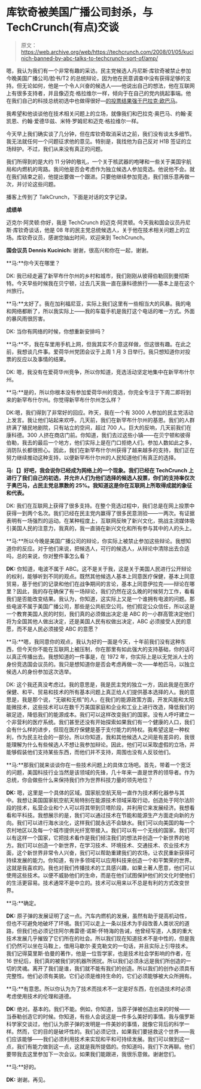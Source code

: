 # 库钦奇被美国广播公司封杀，与 TechCrunch(有点)交谈

> 原文：<https://web.archive.org/web/https://techcrunch.com/2008/01/05/kucinich-banned-by-abc-talks-to-techcrunch-sort-of/amp/>

嗯，我认为我们有一个非常有趣的采访。民主党候选人丹尼斯·库钦奇被禁止参加今晚美国广播公司/脸书/T2 的总统辩论，因为他在民意调查中没有获得足够的支持。但无论如何，他是一个令人兴奋的候选人——他说出自己的想法，他在互联网上有很多支持者，并且像迈克·格拉维尔一样，倾向于在自己的党内挑起事端。他在我们自己的科技总统初选中也做得很好—[的投票结果强于巴拉克·欧巴马](https://web.archive.org/web/20230124230907/http://primaries.beta.techcrunch.com/results)。

我希望和他谈谈他在技术相关问题上的立场，就像我们和巴拉克·奥巴马、约翰·麦凯恩、约翰·爱德华兹、米特·罗姆尼和迈克·格拉维尔一样。

今天早上我们确实谈了几分钟，但在库钦奇取消采访之前，我们没有谈太多细节。我无法就任何一个问题征求他的意见。特别是，我找他为自己反对 H1B 签证的立场辩护。不过，我们从来没有真正的问题。

我们所得到的是大约 11 分钟的敬礼，一个关于核武器的咆哮和一些关于美国宇航局和内燃机的弯路。我问他是否会考虑作为独立候选人参加竞选。他说他不会。就在我们结束之前，他提出要做一个跟进。只要他继续参加竞选，我们很乐意再做一次，并讨论这些问题。

播客上传到了 TalkCrunch，下面是对话的文字记录。

**成绩单**

迈克尔·阿灵顿:你好，我是 TechCrunch 的迈克·阿灵顿。今天我和国会议员丹尼斯·库钦奇谈话，他是 08 年的民主党总统候选人，关于他在技术相关问题上的立场。库钦奇议员，感谢您抽出时间，欢迎来到 TechCrunch。

**国会议员 Dennis Kucinich:** 谢谢，很高兴和你在一起，谢谢。

**马:**你今天在哪里？

DK: 我已经走遍了新罕布什尔州的乡村和城市，我们刚刚从彼得伯勒回到曼彻斯特。今天早些时候我在贝宁顿，过去几天我一直在康科德旅行——基本上是在这个州旅行。

**马:**太好了。我在加利福尼亚，实际上我们这里有一些相当大的风暴。我的电和网络都断了，所以我实际上——我的车载手机是我打这个电话的唯一方式。外面的暴风雨很厉害。

DK: 当你有网络的时候，你想重新安排吗？

**马:**不，我在车里用手机上网，但我其实不介意这样做，但这很有趣。在此之前，我想谈几件事。爱荷华州党团会议于上周 1 月 3 日举行。我只想知道你对投票的反应以及事情的结果。

DK: 嗯，我没有在爱荷华州竞争，所以你知道，竞选活动坚定地集中在新罕布什尔州。

**马:**是的，所以你根本没有参加爱荷华州的竞选，你完全专注于下周二即将到来的新罕布什尔州。你觉得新罕布什尔州怎么样？

DK:嗯，我们得到了非常好的回应。昨天，我在一个有 3000 人参加的民主党活动上发言。我让他们站起来欢呼。几天前，我们在新罕布什尔州的基恩。我们的人群挤满了殖民地剧院，只有站立的空间，超过 700 人。巨大的反响，几天前我们在康科德。300 人挤在商店门前。你知道，我们去过这些小镇——在贝宁顿和彼得伯勒，我去的最后一个地方，他们实际上是在门口拒绝人们。参加人数如此之多，消防队长都很担心。因此，我们在新罕布什尔州获得了越来越多的支持，我们正在努力继续推动这种支持，以便新罕布什尔州的人民知道他们有真正的选择。

**马:【】好吧，我会说你已经成为网络上的一个现象。我们已经在 TechCrunch 上进行了我们自己的初选，并允许人们为他们选择的候选人投票，你们的支持率仅次于奥巴马，占民主党总票数的 25%。我知道这是你在互联网上所取得成就的象征和代表。**

DK: 我们在互联网上获得了很多支持。在整个竞选过程中，我们总是在网上投票中获得一到两个名次。我们已经在民主党内赢得了很多民意测验——一两次。有证据表明有一场强烈的运动。在某种程度上，互联网反映了新兴文化，挑战主流媒体吸引美国人民的注意力，我真的，我一直骑在新兴文化和所有参与其中的人的头上。

**马:**所以今晚是美国广播公司的辩论，你实际上被禁止参加这些辩论。我想知道你的反应。对于他们来说，把候选人，可行的候选人，从辩论中清除出去合适吗，总的来说，你对整件事怎么看？

**DK:** 你知道，电波不属于 ABC。这不是关于我，这是关于美国人民进行公开辩论的权利，能够听到不同的观点。既然其他候选人基本上同意医疗保健，基本上同意贸易，基于他们的记录和他们在战争期间的言论，基本上同意伊拉克——辩论在哪里？因此，我的存在确保了有一场辩论，我们仍然在这么晚的时候努力工作，看看我们是否能改变结果。我认为，你知道，这实际上又是一个谁拥有电波的问题。那些电波不属于美国广播公司，那些是公共航空公司。他们假定公众信任，所以这是一个教育美国人民的时刻，我们真的必须做出决定:是 ABC 的一小群高管决定他们将为全国其他人做出决定，还是美国人民有权做出决定，ABC 必须接受人民的意愿，而不是人民必须接受 ABC 的意愿？

**马:**嗯，我同意你的观点，我认为好的一面是今天，十年前我们没有这种东西，但今天你不能在互联网上被压制，你在那里有如此强大的支持基础，你的话可以真正传播出去。我想知道的一件事是，在 1972 年，你实际上是以无党派人士的身份竞选国会议员的。我只是想知道你是否会考虑再做一次——单枪匹马，以独立候选人的身份参加这次选举。

DK: 这个我还真没考虑过。我的意思是，我是民主党的独立一方，因此我是在医疗保健、和平、贸易和技术的所有基本问题上真正给人们提供基本选择的人。我的意思是，我是那个说，“无碳和无核”的人，在我们的能源政策方面，开发风能和太阳能微技术，这些技术可以在数千万美国家庭和企业和工业上进行改造，降低我们的碳足迹，降低我们的能源成本。我们可以这样改变我们的国家。没有人呼吁建立一个非营利的医疗系统。我们甚至还没有开始探索如果我们有一个健康的人口，我们会有什么样的进步，但现在医疗保健是基于支付能力的特权。我希望这是一种权利，作为民主社会的一部分。所以你知道，我和其他候选人之间是有差异的，我很能理解为什么有些候选人不想让我参加辩论。因此，他们可以采取虚假的立场，并能够假装他们支持某些东西，而他们并不支持，周围也没有人反驳他们。

**马:**那我们就来谈谈你在一些技术问题上的具体立场吧。首先，带着一个宽泛的问题，美国科技行业当然是该领域的先锋，几十年来一直是世界的领导者。作为总统，你会做些什么来保持我们作为世界科技力量的领先地位？

**DK:** 嗯，这里是一个具体的区域。国家航空航天局一直作为技术孵化器参与其中。我想让美国国家航空航天局特别在能源技术领域采取行动，创造处于阿尔法阶段的技术，私营企业和个人可以将其带到贝塔阶段，并利用它来发展经济。我想看看和平科技。我想展示的是，我们可以通过技术在节能和能源生产方面走向新的方向。我们可以进行海水淡化，这样我们就永远不会缺水。我们可以向美国的每一个农村地区以及每一个城市提供光纤宽带接入。我们可以有一个无线的国家。我们可以有这样一个国家，它把技术看作是我们倾注我们的想法并创造一个新世界的地方。我们可以创造一个新世界，在学习技术、环境技术、交通技术、农业技术方面，这个新世界非常令人兴奋，我们可以帮助重建我们的农场，让农民重新获得可持续发展的能力。你知道，有许多领域可以应用科技来创造一个和平繁荣的世界。这就是我喜欢的。我也对我们传播技术的工具感兴趣，如果土著人愿意，他们可以使用这些技术。以便不威胁他们的生命，而是在他们试图保护他们的文化时使他们的生活更容易。技术通常不是中立的。技术可以用来以不总是有利的方式改变世界。

**马:**确定。

**DK:** 原子弹的发展证明了这一点。汽车内燃机的发展，虽然有助于提高机动性，但也不可避免地破坏了环境。我们可以走上一条以技术为手段改善人类状况的道路，但我们也必须记住阿尔弗雷德·诺斯·怀特海的告诫，他曾经写道，人类的重大技术发展几乎摧毁了它们所在的社会。所以我们现在知道技术不是中性的，但是我们仍然可以坐在马鞍上，借用马歇尔·麦克勒文的一句话，并且实际上引导技术。我们记得莫里斯·伯曼的著作，他是一位哲学家，也是技术社会学影响的作者，在 16 世纪后，我们真的被我们的机器所困扰。所以我们必须永远是我们所创造的一切的灵魂。离开了我们是谁，我们就不能有我们的创造。所以我们的创作必须具有完整性。他们必须有美貌。它们必须是维持生命的，它们必须能够被大众所拥有。

**马:**有意思。所以你认为为了技术而技术不一定是好东西，在创造技术时必须考虑使用技术的伦理和道德。

**DK:** 绝对。基本的。我们不能。例如，你知道，当原子弹被创造出来的时候——当泰勒创造它的时候。你知道，有些人会说这是一件多么美好的事情。我与俄罗斯科学家交谈过，他们认为原子弹的发明是一件美妙的事情，就像它背后的科学一样。然而，它的目的是破坏性的。我们必须记住，如果我们要拯救这个世界——我们应该能够——我们必须利用技术来实现和平和可持续发展。我们可以做到这一点，我们有能力做到这一点，这就是我所提倡的。你知道吗，我们下次再聊。他们要带我去这里参加下一次会议。如果我们能跟进，我很乐意做。谢谢您们。

**马:**好的。

**DK:** 谢谢。再见。

<amp-analytics data-credentials="include" class="i-amphtml-layout-fixed i-amphtml-layout-size-defined" i-amphtml-layout="fixed"></amp-analytics>